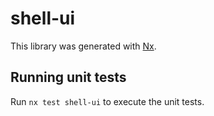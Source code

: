 # shell-ui

This library was generated with [Nx](https://nx.dev).

## Running unit tests

Run `nx test shell-ui` to execute the unit tests.
